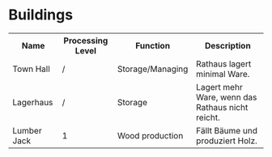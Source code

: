<h1>Buildings</h1>

<table>
 <tr>
    <th>Name</th>
    <th>Processing Level</th>
    <th>Function</th>
    <th>Description</th>
  </tr>
  <tr>
    <td>Town Hall</td>
    <td>/</td>
    <td>Storage/Managing</td>
    <td>Rathaus lagert minimal Ware.</td>
  </tr>
 <tr>
    <td>Lagerhaus</td>
    <td>/</td>
   <td>Storage</td>
    <td>Lagert mehr Ware, wenn das Rathaus nicht reicht.</td>
  </tr>
 <tr>
    <td>Lumber Jack</td>
    <td>1</td>
   <td>Wood production</td>
    <td>Fällt Bäume und produziert Holz.</td>
  </tr>

</table>

